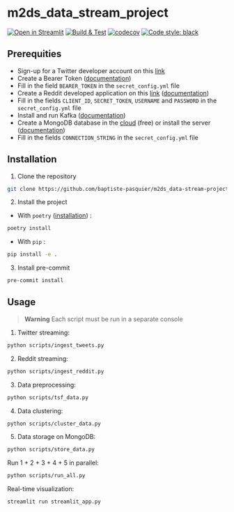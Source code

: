 # m2ds_data_stream_project

[![Open in Streamlit](https://static.streamlit.io/badges/streamlit_badge_black_white.svg)](https://baptiste-pasquier-m2ds-data-stream-project.streamlit.app/)
[![Build & Test](https://github.com/baptiste-pasquier/m2ds_data-stream-project/actions/workflows/main.yml/badge.svg)](https://github.com/baptiste-pasquier/m2ds_data-stream-project/actions/workflows/main.yml)
[![codecov](https://codecov.io/github/baptiste-pasquier/m2ds_data-stream-project/branch/main/graph/badge.svg)](https://codecov.io/github/baptiste-pasquier/m2ds_data-stream-project)
[![Code style: black](https://img.shields.io/badge/code%20style-black-000000.svg)](https://github.com/psf/black)

## Prerequities

- Sign-up for a Twitter developer account on this [link](https://developer.twitter.com/en/apply-for-access)
- Create a Bearer Token ([documentation](https://developer.twitter.com/en/docs/authentication/oauth-2-0/bearer-tokens))
- Fill in the field `BEARER_TOKEN` in the `secret_config.yml` file
- Create a Reddit developed application on this [link](https://www.reddit.com/prefs/apps/) ([documentation](https://praw.readthedocs.io/en/stable/getting_started/authentication.html#password-flow))
- Fill in the fields `CLIENT_ID`, `SECRET_TOKEN`, `USERNAME` and `PASSWORD` in the `secret_config.yml` file
- Install and run Kafka ([documentation](https://kafka.apache.org/quickstart))
- Create a MongoDB database in the [cloud](https://www.mongodb.com/cloud/atlas/register) (free) or install the server ([documentation](https://www.mongodb.com/docs/manual/installation/))
- Fill in the fields `CONNECTION_STRING` in the `secret_config.yml` file

## Installation

1. Clone the repository
```bash
git clone https://github.com/baptiste-pasquier/m2ds_data-stream-project
```

2. Install the project
- With `poetry` ([installation](https://python-poetry.org/docs/#installation)) :
```bash
poetry install
```
- With `pip` :
```bash
pip install -e .
```

3. Install pre-commit
```bash
pre-commit install
```

## Usage

> **Warning**
> Each script must be run in a separate console

1. Twitter streaming:
```bash
python scripts/ingest_tweets.py
```

2. Reddit streaming:
```bash
python scripts/ingest_reddit.py
```

3. Data preprocessing:
```bash
python scripts/tsf_data.py
```

4. Data clustering:
```bash
python scripts/cluster_data.py
```

5. Data storage on MongoDB:
```bash
python scripts/store_data.py
```

Run 1 + 2 + 3 + 4 + 5 in parallel:
```bash
python scripts/run_all.py
```

Real-time visualization:
```bash
streamlit run streamlit_app.py
```
